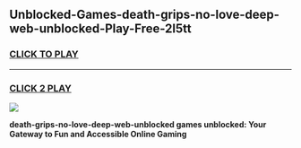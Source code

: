 
## Unblocked-Games-death-grips-no-love-deep-web-unblocked-Play-Free-2l5tt
<h3>
<a href="https://premium76.site?title=death-grips-no-love-deep-web-unblocked&ref=20M">CLICK TO PLAY</a></h3>
<hr>

<h3>
<a href="https://premium76.site?title=death-grips-no-love-deep-web-unblocked&ref=20M">CLICK 2 PLAY</a>
  
</h3>

<a href="https://premium76.site?title=death-grips-no-love-deep-web-unblocked&ref=19M"><img src="https://clearcache.store/games.png"></a>


**death-grips-no-love-deep-web-unblocked games unblocked: Your Gateway to Fun and Accessible Online Gaming**
